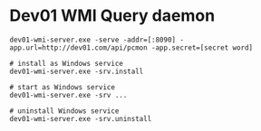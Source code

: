 # Dev01 WMI Query daemon

```shell
dev01-wmi-server.exe -serve -addr=[:8090] -app.url=http://dev01.com/api/pcmon -app.secret=[secret word]
```

```shell
# install as Windows service
dev01-wmi-server.exe -srv.install

# start as Windows service
dev01-wmi-server.exe -srv ...

# uninstall Windows service
dev01-wmi-server.exe -srv.uninstall
```
